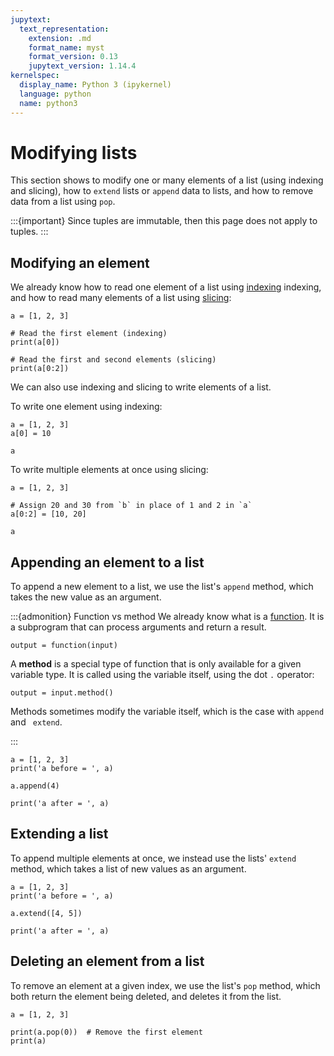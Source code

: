 ```yaml
---
jupytext:
  text_representation:
    extension: .md
    format_name: myst
    format_version: 0.13
    jupytext_version: 1.14.4
kernelspec:
  display_name: Python 3 (ipykernel)
  language: python
  name: python3
---
```


# Modifying lists

This section shows to modify one or many elements of a list (using indexing and slicing), how to `extend` lists or `append` data to lists, and how to remove data from a list using `pop`.

:::{important}
Since tuples are immutable, then this page does not apply to tuples.
:::

## Modifying an element

We already know how to read one element of a list using [indexing](python_lists_indexing.md) indexing, and how to read many elements of a list using [slicing](python_lists_slicing.md):

```{code-cell} ipython3
a = [1, 2, 3]

# Read the first element (indexing)
print(a[0])

# Read the first and second elements (slicing)
print(a[0:2])
```

We can also use indexing and slicing to write elements of a list.

To write one element using indexing:

```{code-cell} ipython3
a = [1, 2, 3]
a[0] = 10

a
```

To write multiple elements at once using slicing:

```{code-cell} ipython3
a = [1, 2, 3]

# Assign 20 and 30 from `b` in place of 1 and 2 in `a`
a[0:2] = [10, 20]

a
```

## Appending an element to a list

To append a new element to a list, we use the list's `append` method, which takes the new value as an argument.

:::{admonition} Function vs method
We already know what is a [function](python_functions.md). It is a subprogram that can process arguments and return a result.

```
output = function(input)
```

A **method** is a special type of function that is only available for a given variable type. It is called using the variable itself, using the dot `.` operator:

```
output = input.method()
```

Methods sometimes modify the variable itself, which is the case with `append` and ` extend`.

:::

```{code-cell} ipython3
a = [1, 2, 3]
print('a before = ', a)

a.append(4)

print('a after = ', a)
```

## Extending a list

To append multiple elements at once, we instead use the lists' `extend` method, which takes a list of new values as an argument.

```{code-cell} ipython3
a = [1, 2, 3]
print('a before = ', a)

a.extend([4, 5])

print('a after = ', a)
```

## Deleting an element from a list

To remove an element at a given index, we use the list's `pop` method, which both return the element being deleted, and deletes it from the list.

```{code-cell} ipython3
a = [1, 2, 3]

print(a.pop(0))  # Remove the first element
print(a)
```
